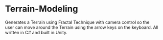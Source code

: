 # Terrain-Modeling

Generates a Terrain using Fractal Technique with camera control so the user can move around the Terrain using the arrow keys on the keyboard. All written in C# and built in Unity.
